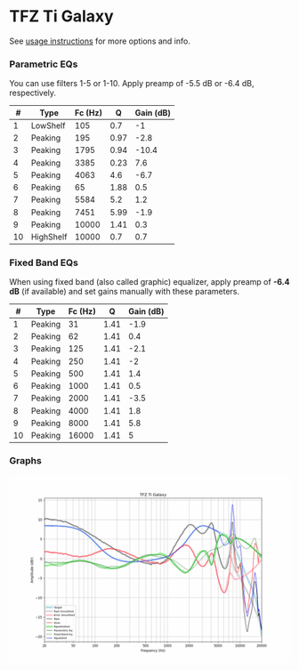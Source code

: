# TFZ Ti Galaxy
See [usage instructions](https://github.com/jaakkopasanen/AutoEq#usage) for more options and info.

### Parametric EQs
You can use filters 1-5 or 1-10. Apply preamp of -5.5 dB or -6.4 dB, respectively.

|   # | Type      |   Fc (Hz) |    Q |   Gain (dB) |
|-----|-----------|-----------|------|-------------|
|   1 | LowShelf  |       105 | 0.7  |        -1   |
|   2 | Peaking   |       195 | 0.97 |        -2.8 |
|   3 | Peaking   |      1795 | 0.94 |       -10.4 |
|   4 | Peaking   |      3385 | 0.23 |         7.6 |
|   5 | Peaking   |      4063 | 4.6  |        -6.7 |
|   6 | Peaking   |        65 | 1.88 |         0.5 |
|   7 | Peaking   |      5584 | 5.2  |         1.2 |
|   8 | Peaking   |      7451 | 5.99 |        -1.9 |
|   9 | Peaking   |     10000 | 1.41 |         0.3 |
|  10 | HighShelf |     10000 | 0.7  |         0.7 |

### Fixed Band EQs
When using fixed band (also called graphic) equalizer, apply preamp of **-6.4 dB** (if available) and set gains manually with these parameters.

|   # | Type    |   Fc (Hz) |    Q |   Gain (dB) |
|-----|---------|-----------|------|-------------|
|   1 | Peaking |        31 | 1.41 |        -1.9 |
|   2 | Peaking |        62 | 1.41 |         0.4 |
|   3 | Peaking |       125 | 1.41 |        -2.1 |
|   4 | Peaking |       250 | 1.41 |        -2   |
|   5 | Peaking |       500 | 1.41 |         1.4 |
|   6 | Peaking |      1000 | 1.41 |         0.5 |
|   7 | Peaking |      2000 | 1.41 |        -3.5 |
|   8 | Peaking |      4000 | 1.41 |         1.8 |
|   9 | Peaking |      8000 | 1.41 |         5.8 |
|  10 | Peaking |     16000 | 1.41 |         5   |

### Graphs
![](./TFZ%20Ti%20Galaxy.png)
